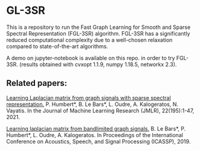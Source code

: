 # GL-3SR

This is a repository to run the Fast Graph Learning for Smooth and Sparse Spectral Representation (FGL-3SR) algorithm. FGL-3SR  has a significantly reduced computational complexity due to a well-chosen relaxation compared to state-of-the-art algorithms.

A demo on jupyter-notebook is available on this repo. in order to try FGL-3SR. 
(results obtained with cvxopt 1.1.9, numpy 1.18.5, networkx 2.3).

## Related papers:

[Learning Laplacian matrix from graph signals with sparse spectral representation.](https://www.jmlr.org/papers/v22/19-944.html)
P. Humbert*, B. Le Bars*, L. Oudre, A. Kalogeratos, N. Vayatis. In the Journal of Machine Learning Research (JMLR), 22(195):1-47, 2021.

[Learning laplacian matrix from bandlimited graph signals.](https://ieeexplore.ieee.org/document/8682769)
B. Le Bars*, P. Humbert*, L. Oudre, A. Kalogeratos.  In Proceedings of the International Conference on Acoustics, Speech, and Signal Processing (ICASSP), 2019.
